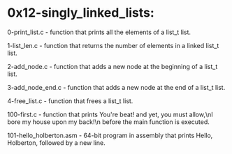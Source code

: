 # 0x12-singly_linked_lists:

 0-print_list.c - function that prints all the elements of a list_t list.


 1-list_len.c - function that returns the number of elements in a linked list_t list.


 2-add_node.c - function that adds a new node at the beginning of a list_t list.


 3-add_node_end.c - function that adds a new node at the end of a list_t list.


 4-free_list.c -  function that frees a list_t list.


 100-first.c - function that prints You're beat! and yet, you must allow,\nI bore my house upon my back!\n before the main function is executed.


 101-hello_holberton.asm - 64-bit program in assembly that prints Hello, Holberton, followed by a new line.
 